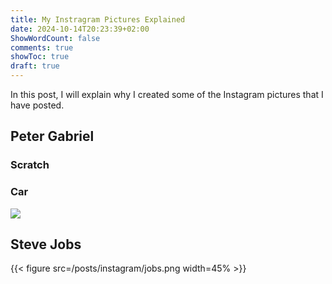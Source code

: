 ```yaml
---
title: My Instragram Pictures Explained
date: 2024-10-14T20:23:39+02:00
ShowWordCount: false
comments: true
showToc: true
draft: true
---
```


In this post, I will explain why I created some of the Instagram pictures that I have posted.

## Peter Gabriel

### Scratch

### Car
![](/posts/instagram/car.png)


## Steve Jobs
{{< figure src=/posts/instagram/jobs.png width=45% >}}
